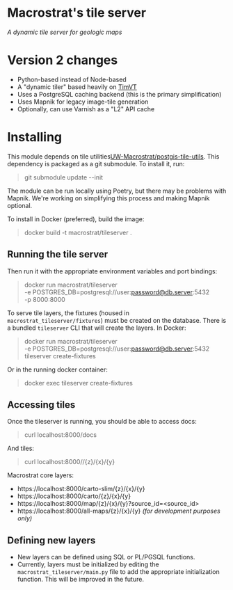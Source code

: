 # Macrostrat's tile server

*A dynamic tile server for geologic maps*

# Version 2 changes

- Python-based instead of Node-based
- A "dynamic tiler" based heavily on [TimVT](https://github.com/developmentseed/timvt)
- Uses a PostgreSQL caching backend (this is the primary simplification)
- Uses Mapnik for legacy image-tile generation
- Optionally, can use Varnish as a "L2" API cache

# Installing

This module depends on tile utilities[UW-Macrostrat/postgis-tile-utils](https://github.com/UW-Macrostrat/postgis-tile-utils).
This dependency is packaged as a git submodule. To install it, run:

> git submodule update --init

The module can be run locally using Poetry, but there may be problems with Mapnik.
We're working on simplifying this process and making Mapnik optional.

To install in Docker (preferred), build the image:

> docker build -t macrostrat/tileserver .

## Running the tile server

Then run it with the appropriate environment variables and port bindings:

> docker run macrostrat/tileserver \
>   -e POSTGRES_DB=postgresql://user:password@db.server:5432 \
>   -p 8000:8000

To serve tile layers, the fixtures (housed in `macrostrat_tileserver/fixtures`) must be created on the database.
There is a bundled `tileserver` CLI that will create the layers. In Docker:

> docker run macrostrat/tileserver \
>   -e POSTGRES_DB=postgresql://user:password@db.server:5432 \
>   tileserver create-fixtures  

Or in the running docker container:

> docker exec <container-id> tileserver create-fixtures

## Accessing tiles

Once the tileserver is running, you should be able to access docs:

> curl localhost:8000/docs

And tiles:

> curl localhost:8000/<layer-id>/{z}/{x}/{y}

Macrostrat core layers:

- https://localhost:8000/carto-slim/{z}/{x}/{y}
- https://localhost:8000/carto/{z}/{x}/{y}
- https://localhost:8000/map/{z}/{x}/{y}?source_id=<source_id>
- https://localhost:8000/all-maps/{z}/{x}/{y} _(for development purposes only)_


## Defining new layers

- New layers can be defined using SQL or PL/PGSQL functions.
- Currently, layers must be initialized by editing the `macrostrat_tileserver/main.py` file to
  add the appropriate initialization function. This will be improved in the future.
